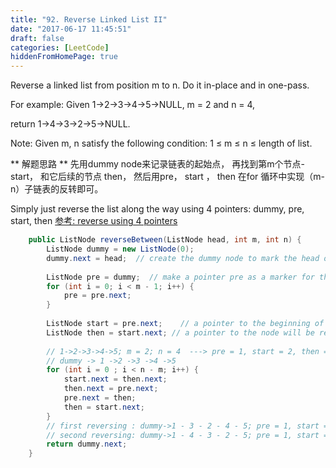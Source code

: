 ```yaml
---
title: "92. Reverse Linked List II"
date: "2017-06-17 11:45:51"
draft: false
categories: [LeetCode]
hiddenFromHomePage: true
---
```

Reverse a linked list from position m to n. Do it in-place and in one-pass.

For example:
Given 1->2->3->4->5->NULL, m = 2 and n = 4,

return 1->4->3->2->5->NULL.

Note:
Given m, n satisfy the following condition:
1 ≤ m ≤ n ≤ length of list.


** 解题思路 ** 
先用dummy node来记录链表的起始点， 再找到第m个节点- start， 和它后续的节点 then， 然后用pre， start ， then 在for 循环中实现（m-n）子链表的反转即可。

Simply just reverse the list along the way using 4 pointers: dummy, pre, start, then
[参考: reverse using 4 pointers](https://discuss.leetcode.com/topic/8976/simple-java-solution-with-clear-explanation)  

```java
    public ListNode reverseBetween(ListNode head, int m, int n) {
        ListNode dummy = new ListNode(0);
        dummy.next = head;  // create the dummy node to mark the head of this list
        
        ListNode pre = dummy;  // make a pointer pre as a marker for the node before reversing
        for (int i = 0; i < m - 1; i++) {
            pre = pre.next;
        }
        
        ListNode start = pre.next;    // a pointer to the beginning of a sub-list that will be reversed
        ListNode then = start.next; // a pointer to the node will be reversed
        
        // 1->2->3->4->5; m = 2; n = 4  ---> pre = 1, start = 2, then = 3
        // dummy -> 1 ->2 ->3 ->4 ->5
        for (int i = 0 ; i < n - m; i++) {
            start.next = then.next;
            then.next = pre.next;
            pre.next = then;
            then = start.next;
        }
        // first reversing : dummy->1 - 3 - 2 - 4 - 5; pre = 1, start = 2, then = 4
        // second reversing: dummy->1 - 4 - 3 - 2 - 5; pre = 1, start = 2, then = 5 (finish)
        return dummy.next;
    }
```
